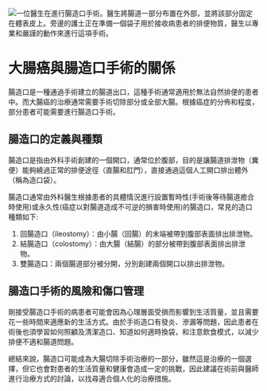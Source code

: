 ![一位醫生在進行腸造口手術。醫生將腸道一部分布置在外部，並將該部分固定在體表皮上。旁邊的護士正在準備一個袋子用於接收病患者的排便物質，醫生以專業和嚴謹的動作來進行這項手術。](https://i.imgur.com/mm6J074.jpeg)
# 大腸癌與腸造口手術的關係

腸造口是一種通過手術建立的腸道出口，這種手術通常適用於無法自然排便的患者中。而大腸癌的治療通常需要手術切除部分或全部大腸。根據癌症的分佈和程度，部分患者可能需要進行腸造口手術。

## 腸造口的定義與種類

腸造口是指由外科手術創建的一個開口，通常位於腹部，目的是讓腸道排泄物（糞便）能夠繞過正常的排便途徑（直腸和肛門），直接通過這個人工開口排出體外（稱為造口袋）。

腸造口通常由外科醫生根據患者的具體情況進行設置暫時性(手術後等待腸道癒合時使用)或永久性(癌症以對腸道造成不可逆的損害時使用)的腸造口，常見的造口種類如下:
1. 回腸造口（ileostomy）：由小腸（回腸）的末端被帶到腹部表面排出排泄物。
2. 結腸造口（colostomy）：由大腸（結腸）的部分被帶到腹部表面排出排泄物。
3. 雙腸造口：兩個腸道部分被分開，分別創建兩個開口以排出排泄物。

## 腸造口手術的風險和傷口管理

剛接受腸造口手術的病患者可能會因為心理層面受損而影響到生活質量，並且需要花一些時間來適應新的生活方式。由於手術造口有發炎、滲漏等問題，因此患者在術後也須學習如何照顧及清潔造口、知道如何適時換袋，和注意飲食模式，以減少排便不適和腸道問題。

總結來說，腸造口可能成為大腸切除手術治療的一部分，雖然這是治療的一個選擇，但它也會對患者的生活質量和健康會造成一定的挑戰，因此建議在術前與醫師進行治療方式的討論，以找尋適合個人化的治療措施。

